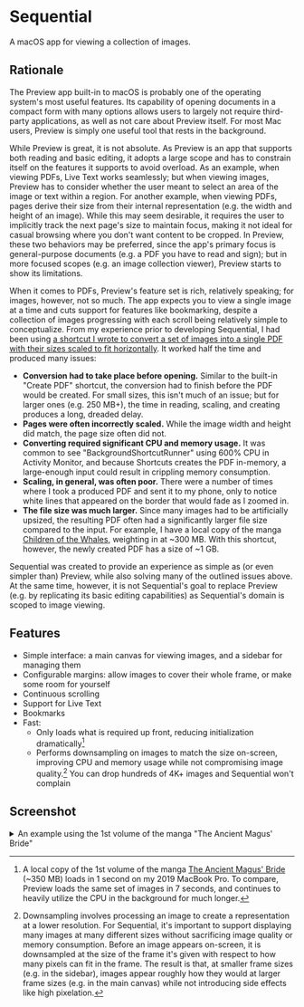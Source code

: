 # Sequential

A macOS app for viewing a collection of images.

## Rationale

The Preview app built-in to macOS is probably one of the operating system's most useful features. Its capability of opening documents in a compact form with many options allows users to largely not require third-party applications, as well as not care about Preview itself. For most Mac users, Preview is simply one useful tool that rests in the background.

While Preview is great, it is not absolute. As Preview is an app that supports both reading and basic editing, it adopts a large scope and has to constrain itself on the features it supports to avoid overload. As an example, when viewing PDFs, Live Text works seamlessly; but when viewing images, Preview has to consider whether the user meant to select an area of the image or text within a region. For another example, when viewing PDFs, pages derive their size from their internal representation (e.g. the width and height of an image). While this may seem desirable, it requires the user to implicitly track the next page's size to maintain focus, making it not ideal for casual browsing where you don't want content to be cropped. In Preview, these two behaviors may be preferred, since the app's primary focus is general-purpose documents (e.g. a PDF you have to read and sign); but in more focused scopes (e.g. an image collection viewer), Preview starts to show its limitations.

When it comes to PDFs, Preview's feature set is rich, relatively speaking; for images, however, not so much. The app expects you to view a single image at a time and cuts support for features like bookmarking, despite a collection of images progressing with each scroll being relatively simple to conceptualize. <!-- From here on out, figure out how best to cut out this entire section and replace it with just the chunks that matter. --> From my experience prior to developing Sequential, I had been using [a shortcut I wrote to convert a set of images into a single PDF with their sizes scaled to fit horizontally][shortcut]. It worked half the time and produced many issues:
- **Conversion had to take place before opening.** Similar to the built-in "Create PDF" shortcut, the conversion had to finish before the PDF would be created. For small sizes, this isn't much of an issue; but for larger ones (e.g. 250 MB+), the time in reading, scaling, and creating produces a long, dreaded delay.
- **Pages were often incorrectly scaled.** While the image width and height did match, the page size often did not.
- **Converting required significant CPU and memory usage.** It was common to see "BackgroundShortcutRunner" using 600% CPU in Activity Monitor, and because Shortcuts creates the PDF in-memory, a large-enough input could result in crippling memory consumption.
- **Scaling, in general, was often poor.** There were a number of times where I took a produced PDF and sent it to my phone, only to notice white lines that appeared on the border that would fade as I zoomed in.
- **The file size was much larger.** Since many images had to be artificially upsized, the resulting PDF often had a significantly larger file size compared to the input. For example, I have a local copy of the manga [Children of the Whales][children-of-the-whales], weighting in at ~300 MB. With this shortcut, however, the newly created PDF has a size of ~1 GB.

Sequential was created to provide an experience as simple as (or even simpler than) Preview, while also solving many of the outlined issues above. At the same time, however, it is not Sequential's goal to replace Preview (e.g. by replicating its basic editing capabilities) as Sequential's domain is scoped to image viewing.

## Features

- Simple interface: a main canvas for viewing images, and a sidebar for managing them
- Configurable margins: allow images to cover their whole frame, or make some room for yourself
- Continuous scrolling
- Support for Live Text
- Bookmarks
- Fast:
  - Only loads what is required up front, reducing initialization dramatically[^1]
  - Performs downsampling on images to match the size on-screen, improving CPU and memory usage while not compromising image quality.[^2] You can drop hundreds of 4K+ images and Sequential won't complain

## Screenshot

<details>
  <summary>An example using the 1st volume of the manga "The Ancient Magus' Bride"</summary>

  <img src="Documentation/Screenshot.png" alt="The app showcasing the main canvas with one image, and a sidebar with three images. The toolbar contains a toggle for the Live Text icon and the sidebar a tab for only listing bookmarked images.">
</details>

[^1]: A local copy of the 1st volume of the manga [The Ancient Magus' Bride][the-ancient-magus-bride] (~350 MB) loads in 1 second on my 2019 MacBook Pro. To compare, Preview loads the same set of images in 7 seconds, and continues to heavily utilize the CPU in the background for much longer.
[^2]: Downsampling involves processing an image to create a representation at a lower resolution. For Sequential, it's important to support displaying many images at many different sizes without sacrificing image quality or memory consumption. Before an image appears on-screen, it is downsampled at the size of the frame it's given with respect to how many pixels can fit in the frame. The result is that, at smaller frame sizes (e.g. in the sidebar), images appear roughly how they would at larger frame sizes (e.g. in the main canvas) while not introducing side effects like high pixelation.

[shortcut]: https://kyleerhabor.com/convert-images-to-same-width-pdf.shortcut
[children-of-the-whales]: https://en.wikipedia.org/wiki/Children_of_the_Whales
[the-ancient-magus-bride]: https://en.wikipedia.org/wiki/The_Ancient_Magus%27_Bride

